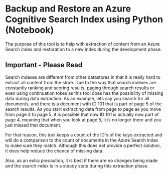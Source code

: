 # Backup and Restore an Azure Cognitive Search Index using Python (Notebook)

The purpose of this tool is to help with extraction of content from an Azure Search index and restoration to a new index during the development phase.

## Important - Please Read
Search indexes are different from other datastores in that it is really hard to extract all content from the store. Due to the way that search indexes are constantly ranking and scoring results, paging through search results or even using continuation tokes as this tool does has the possibility of missing data during data extraction. As an example, lets say you search for all documents, and there is a document with ID 101 that is part of page 5 of the search results. As you start extracting data from page to page as you move from page 4 to page 5, it is possible that now ID 101 is actually now part of page 4, meaning that when you look at page 5, it is no longer there and you just missed that document.

For that reason, this tool keeps a count of the ID's of the keys extracted and will do a comparison to the count of documents in the Azure Search index to make sure they match. Although this does not provide a perfect solution, it does help reduce the chance of missing data.

Also, as an extra precaution, it is best if there are no changes being made and the search index is in a steady state during this extraction phase.
